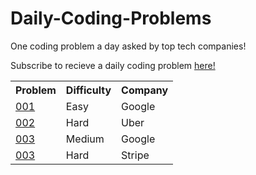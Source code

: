 # Daily-Coding-Problems
One coding problem a day asked by top tech companies!

Subscribe to recieve a daily coding problem <a href = "https://www.dailycodingproblem.com/">here!</a>

<table>
  <tr>
    <th> Problem </th>
    <th> Difficulty </th>
    <th> Company </th>
  </tr>
  
  <tr>
  <td><a href = "https://github.com/Nipuni-Wimangsa/Daily-Coding-Problems/tree/main/Problem%201"> 001 </a></td>
  <td> Easy </td>
  <td> Google </td>
  </tr>
  
  <tr>
  <td><a href = "https://github.com/Nipuni-Wimangsa/Daily-Coding-Problems/tree/main/problem2"> 002 </a></td>
  <td> Hard </td>
  <td> Uber </td>
  </tr>
  
  <tr>
  <td><a href = "https://github.com/Nipuni-Wimangsa/Daily-Coding-Problems/tree/main/problem%203"> 003 </a></td>
  <td> Medium </td>
  <td> Google </td>
  </tr>
  
  <tr>
  <td><a href = ""> 003 </a></td>
  <td> Hard </td>
  <td> Stripe </td>
  </tr>
</table>
